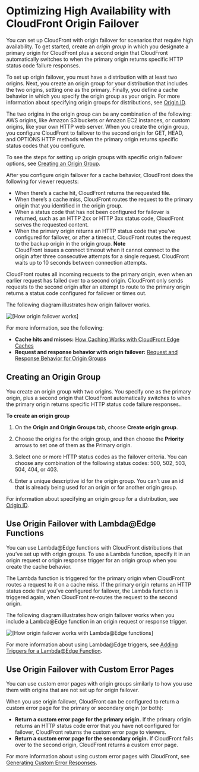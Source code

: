 # Optimizing High Availability with CloudFront Origin Failover<a name="high_availability_origin_failover"></a>

You can set up CloudFront with origin failover for scenarios that require high availability\. To get started, create an *origin group* in which you designate a primary origin for CloudFront plus a second origin that CloudFront automatically switches to when the primary origin returns specific HTTP status code failure responses\.

To set up origin failover, you must have a distribution with at least two origins\. Next, you create an origin group for your distribution that includes the two origins, setting one as the primary\. Finally, you define a cache behavior in which you specify the origin group as your origin\. For more information about specifying origin groups for distributions, see [Origin ID](distribution-web-values-specify.md#DownloadDistValuesId)\.

The two origins in the origin group can be any combination of the following: AWS origins, like Amazon S3 buckets or Amazon EC2 instances, or custom origins, like your own HTTP web server\. When you create the origin group, you configure CloudFront to failover to the second origin for GET, HEAD, and OPTIONS HTTP methods when the primary origin returns specific status codes that you configure\. 

To see the steps for setting up origin groups with specific origin failover options, see [Creating an Origin Group](#concept_origin_groups.creating)\.

After you configure origin failover for a cache behavior, CloudFront does the following for viewer requests:
+ When there’s a cache hit, CloudFront returns the requested file\.
+ When there’s a cache miss, CloudFront routes the request to the primary origin that you identified in the origin group\.
+ When a status code that has not been configured for failover is returned, such as an HTTP 2xx or HTTP 3xx status code, CloudFront serves the requested content\.
+ When the primary origin returns an HTTP status code that you’ve configured for failover, or after a timeout, CloudFront routes the request to the backup origin in the origin group\.
**Note**  
CloudFront issues a connect timeout when it cannot connect to the origin after three consecutive attempts for a single request\. CloudFront waits up to 10 seconds between connection attempts\.

CloudFront routes all incoming requests to the primary origin, even when an earlier request has failed over to a second origin\. CloudFront only sends requests to the second origin after an attempt to route to the primary origin returns a status code configured for failover or times out\.

The following diagram illustrates how origin failover works\.

![\[How origin failover works\]](http://docs.aws.amazon.com/AmazonCloudFront/latest/DeveloperGuide/)

For more information, see the following:
+ **Cache hits and misses:** [How Caching Works with CloudFront Edge Caches](cache-hit-ratio-explained.md)
+ **Request and response behavior with origin failover:** [Request and Response Behavior for Origin Groups](RequestAndResponseBehaviorOriginGroups.md)

## Creating an Origin Group<a name="concept_origin_groups.creating"></a>

You create an origin group with two origins\. You specify one as the primary origin, plus a second origin that CloudFront automatically switches to when the primary origin returns specific HTTP status code failure responses\.\. <a name="create-origin-groups-procedure"></a>

**To create an origin group**

1. On the **Origin and Origin Groups** tab, choose **Create origin group**\.

1. Choose the origins for the origin group, and then choose the **Priority** arrows to set one of them as the Primary origin\.

1. Select one or more HTTP status codes as the failover criteria\. You can choose any combination of the following status codes: 500, 502, 503, 504, 404, or 403\.

1. Enter a unique descriptive id for the origin group\. You can't use an id that is already being used for an origin or for another origin group\.

For information about specifying an origin group for a distribution, see [Origin ID](distribution-web-values-specify.md#DownloadDistValuesId)\.

## Use Origin Failover with Lambda@Edge Functions<a name="concept_origin_groups.lambda"></a>

You can use Lambda@Edge functions with CloudFront distributions that you’ve set up with origin groups\. To use a Lambda function, specify it in an origin request or origin response trigger for an origin group when you create the cache behavior\.

The Lambda function is triggered for the primary origin when CloudFront routes a request to it on a cache miss\. If the primary origin returns an HTTP status code that you’ve configured for failover, the Lambda function is triggered again, when CloudFront re\-routes the request to the second origin\.

The following diagram illustrates how origin failover works when you include a Lambda@Edge function in an origin request or response trigger\.

![\[How origin failover works with Lambda@Edge functions\]](http://docs.aws.amazon.com/AmazonCloudFront/latest/DeveloperGuide/)

For more information about using Lambda@Edge triggers, see [Adding Triggers for a Lambda@Edge Function](lambda-edge-add-triggers.md)\.

## Use Origin Failover with Custom Error Pages<a name="concept_origin_groups.custom-error"></a>

You can use custom error pages with origin groups similarly to how you use them with origins that are not set up for origin failover\. 

When you use origin failover, CloudFront can be configured to return a custom error page for the primary or secondary origin \(or both\):
+ **Return a custom error page for the primary origin\.** If the primary origin returns an HTTP status code error that you have not configured for failover, CloudFront returns the custom error page to viewers\.
+ **Return a custom error page for the secondary origin\.** If CloudFront fails over to the second origin, CloudFront returns a custom error page\.

For more information about using custom error pages with CloudFront, see [Generating Custom Error Responses](GeneratingCustomErrorResponses.md)\.